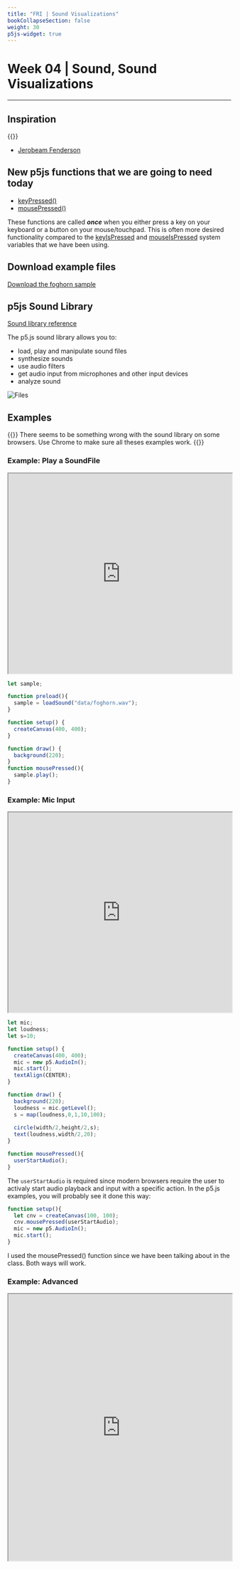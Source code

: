 ```yaml
---
title: "FRI | Sound Visualizations"
bookCollapseSection: false
weight: 30
p5js-widget: true
---
```


# Week 04 | Sound, Sound Visualizations

---

## Inspiration

{{<youtube rtR63-ecUNo>}}

- [Jerobeam Fenderson](https://oscilloscopemusic.com)

## New p5js functions that we are going to need today

- [keyPressed()](https://p5js.org/reference/#/p5/keyPressed)
- [mousePressed()](https://p5js.org/reference/#/p5/mousePressed)

These functions are called ***once*** when you either press a key on your keyboard or a button on your mouse/touchpad. This is often more desired functionality compared to the [keyIsPressed](https://p5js.org/reference/#/p5/keyIsPressed) and [mouseIsPressed](https://p5js.org/reference/#/p5/mouseIsPressed) system variables that we have been using.

## Download example files

[Download the foghorn sample](/sound/foghorn.wav)

## p5js Sound Library

[Sound library reference](https://p5js.org/reference/#/libraries/p5.sound)

The p5.js sound library allows you to:
- load, play and manipulate sound files
- synthesize sounds
- use audio filters
- get audio input from microphones and other input devices
- analyze sound

![Files](../img/p5js_files.png)

## Examples

{{<hint warning>}}
There seems to be something wrong with the sound library on some browsers. Use Chrome to make sure all theses examples work.
{{</hint>}}

### Example: Play a SoundFile

<iframe src="https://editor.p5js.org/mnstri/full/fhv6vN4z1" width="100%" height="450"></iframe>

```js
let sample;

function preload(){
  sample = loadSound("data/foghorn.wav");
}

function setup() {
  createCanvas(400, 400);
}

function draw() {
  background(220);
}
function mousePressed(){
  sample.play();
}
```

### Example: Mic Input

<iframe src="https://editor.p5js.org/mnstri/full/gJVPvB5ST"width="100%" height="450"></iframe>

```js
let mic;
let loudness;
let s=10;

function setup() {
  createCanvas(400, 400);
  mic = new p5.AudioIn();
  mic.start();
  textAlign(CENTER);
}

function draw() {
  background(220);
  loudness = mic.getLevel();
  s = map(loudness,0,1,10,100);
  
  circle(width/2,height/2,s);
  text(loudness,width/2,20);
}

function mousePressed(){
  userStartAudio();
}
```

The ```userStartAudio``` is required since modern browsers require the user to activaly start audio playback and input with a specific action. In the p5.js examples, you will probably see it done this way:

```js
function setup(){
  let cnv = createCanvas(100, 100);
  cnv.mousePressed(userStartAudio);
  mic = new p5.AudioIn();
  mic.start();
}
```

I used the mousePressed() function since we have been talking about in the class. Both ways will work.

### Example: Advanced

<iframe src="https://editor.p5js.org/mnstri/full/k21MpFuTt" width="100%" height="600"></iframe>

